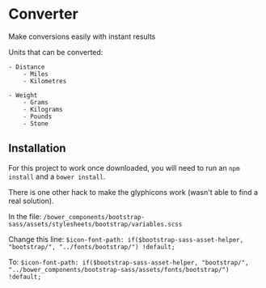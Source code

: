 Converter
=========

Make conversions easily with instant results

Units that can be converted:

	- Distance
		- Miles
		- Kilometres

	- Weight
		- Grams
		- Kilograms
		- Pounds
		- Stone

Installation
------------

For this project to work once downloaded, you will need to run an `npm install`
and a `bower install`.

There is one other hack to make the glyphicons work (wasn't able to find a real
solution).

In the file:
`/bower_components/bootstrap-sass/assets/stylesheets/bootstrap/variables.scss`

Change this line:
`$icon-font-path: if($bootstrap-sass-asset-helper, "bootstrap/", "../fonts/bootstrap/") !default;`

To:
`$icon-font-path: if($bootstrap-sass-asset-helper, "bootstrap/", "../bower_components/bootstrap-sass/assets/fonts/bootstrap/") !default;`